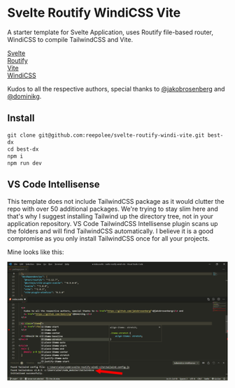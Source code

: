 # Svelte Routify WindiCSS Vite

A starter template for Svelte Application, uses Routify file-based router, WindiCSS to compile TailwindCSS and Vite.

[Svelte](https://svelte.dev)  
[Routify](https://routify.dev)  
[Vite](https://vitejs.dev)  
[WindiCSS](https://windicss.netlify.app)

Kudos to all the respective authors, special thanks to [@jakobrosenberg](https://github.com/jakobrosenberg) and [@dominikg](https://github.com/dominikg).

## Install

```
git clone git@github.com:reepolee/svelte-routify-windi-vite.git best-dx
cd best-dx
npm i
npm run dev
```

## VS Code Intellisense

This template does not include TailwindCSS package as it would clutter the repo with over 50 additional packages. We're trying to stay slim here and that's why I suggest installing Tailwind up the directory tree, not in your application repository. VS Code TailwindCSS Intellisense plugin scans up the folders and will find TailwindCSS automatically. I believe it is a good compromise as you only install TailwindCSS once for all your projects.

Mine looks like this:

![Intellisense](/vscode-tailwindcss-intellisense-for-windicss.png)
